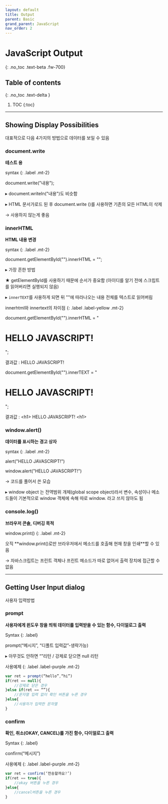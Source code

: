 ```yaml
---
layout: default
title: Output
parent: Basic
grand_parent: JavaScript
nav_order: 2
---
```


# JavaScript Output
{: .no_toc .text-beta .fw-700}

## Table of contents
{: .no_toc .text-delta }

1. TOC
{:toc}

---

## Showing Display Possibilities

대표적으로 다음 4가지의 방법으로 데이터를 보일 수 있음

### document.write

**테스트 용**

syntax
{: .label .mt-2}
<div class="code-example" markdown="1">
document.write("내용");

&#9656; document.writeIn("내용")도 비슷함
</div>

&#9656; HTML 문서가로드 된 후 document.write ()를 사용하면 기존의 모든 HTML이 삭제 

&#8594; 사용하지 않는게 좋음

### innerHTML

**HTML 내용 변경**

syntax
{: .label .mt-2}
<div class="code-example" markdown="1">
document.getElementById("").innerHTML = "";
</div>

&#9656; 가장 흔한 방법

★ getElementById를 사용하기 때문에 순서가 중요함 (아이디를 알기 전에 스크립트를 읽어버리면 실행되지 않음)

&#9656; `innerTEXT`를 사용하게 되면 뒤 ""에 따라나오는 내용 전체를 텍스트로 읽어버림

innerhtml와 innertext의 차이점
{: .label .label-yellow .mt-2}
<div class="code-example" markdown="1">
document.getElementById("").innerHTML = "<h1>HELLO JAVASCRIPT!</h1>";

결과값 : HELLO JAVASCRIPT!

document.getElementById("").innerTEXT = "<h1>HELLO JAVASCRIPT!</h1>";

결과값 : &#60;h1&#62; HELLO JAVASCRIPT! &#60;h1&#62;
</div>

### window.alert()

**데이터를 표시하는 경고 상자**

syntax
{: .label .mt-2}
<div class="code-example" markdown="1">
alert("HELLO JAVASCRIPT!")

window.alert("HELLO JAVASCRIPT!") 

&#8594; 코드를 풀어서 쓴 모습
</div>

&#9656; window object 는 전역범위 개체(global scope object)라서 변수, 속성이나 메소드들이 기본적으로 window 객체에 속해 따로 window. 라고 쓰지 않아도 됨

### console.log()

**브라우저 콘솔, 디버깅 목적**

window.print()
{: .label .mt-2}
<div class="code-example" markdown="1">
오직 **window.print()로만 브라우저에서 메소드를 호출해 현재 창을 인쇄**할 수 있음

&#8594; 자바스크립트는 프린트 객체나 프린트 메소드가 따로 없어서 출력 장치에 접근할 수 없음
</div>

---

## Getting User Input dialog

사용자 입력방법

### prompt 

**사용자에게 윈도우 창을 띄워 데이터를 입력받을 수 있는 함수, 다이얼로그 출력** 

Syntax
{: .label}
<div class="code-example" markdown="1">
prompt(“메시지”, “디폴트 입력값”-생략가능)
</div>

&#9656; 아무것도 안하면 “”리턴 / 강제로 닫으면 null 리턴

사용예제
{: .label .label-purple .mt-2}
```js
var ret = prompt(“hello”,“hi”)
if(ret == null){
    //강제로 닫은 경우
}else if(ret == “”){
    //문자열 입력 없이 확인 버튼을 누른 경우
}else{
    //사용자가 입력한 문자열
}
```

### confirm

**확인, 취소(OKAY, CANCEL)를 가진 함수,  다이얼로그 출력**

Syntax
{: .label}
<div class="code-example" markdown="1">
confirm(“메시지”)
</div>

사용예제
{: .label .label-purple .mt-2}
```js
var ret = confirm(‘전송할까요?’)
if(ret == true){
    //okay 버튼을 누른 경우
}else{
    //cancel버튼을 누른 경우
}
```


